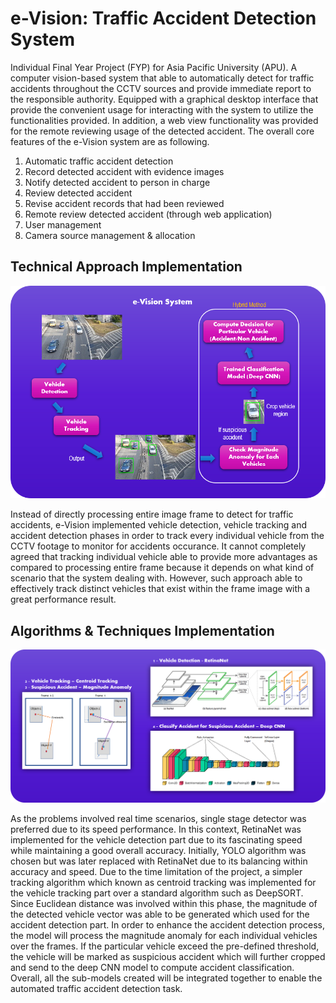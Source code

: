 # e-Vision: Traffic Accident Detection System
Individual Final Year Project (FYP) for Asia Pacific University (APU). A computer vision-based system that able to automatically detect for traffic accidents throughout the CCTV sources and provide immediate report to the responsible authority. Equipped with a graphical desktop interface that provide the convenient usage for interacting with the system to utilize the functionalities provided. In addition, a web view functionality was provided for the remote reviewing usage of the detected accident. The overall core features of the e-Vision system are as following.
1) Automatic traffic accident detection
2) Record detected accident with evidence images
3) Notify detected accident to person in charge
4) Review detected accident
5) Revise accident records that had been reviewed
6) Remote review detected accident (through web application)
7) User management
8) Camera source management & allocation

## Technical Approach Implementation
<p align="center">
  <img src="./readme_img/approach_overview.png" />
</p>
Instead of directly processing entire image frame to detect for traffic accidents, e-Vision implemented vehicle detection, vehicle tracking and accident detection phases in order to track every individual vehicle from the CCTV footage to monitor for accidents occurance. It cannot completely agreed that tracking individual vehicle able to provide more advantages as compared to processing entire frame because it depends on what kind of scenario that the system dealing with. However, such approach able to effectively track distinct vehicles that exist within the frame image with a great performance result.

## Algorithms & Techniques Implementation
<p align="center">
  <img src="./readme_img/algorithms_applied.png" />
</p>
As the problems involved real time scenarios, single stage detector was preferred due to its speed performance. In this context, RetinaNet was implemented for the vehicle detection part due to its fascinating speed while maintaining a good overall accuracy. Initially, YOLO algorithm was chosen but was later replaced with RetinaNet due to its balancing within accuracy and speed. Due to the time limitation of the project, a simpler tracking algorithm which known as centroid tracking was implemented for the vehicle tracking part over a standard algorithm such as DeepSORT. Since Euclidean distance was involved within this phase, the magnitude of the detected vehicle vector was able to be generated which used for the accident detection part. In order to enhance the accident detection process, the model will process the magnitude anomaly for each individual vehicles over the frames. If the particular vehicle exceed the pre-defined threshold, the vehicle will be marked as suspicious accident which will further cropped and send to the deep CNN model to compute accident classification. Overall, all the sub-models created will be integrated together to enable the automated traffic accident detection task.
